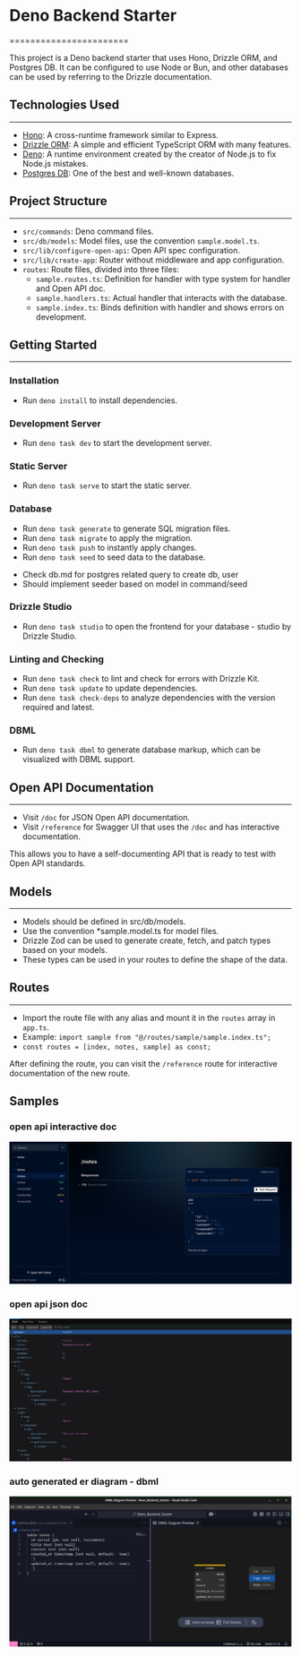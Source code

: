 # Deno Backend Starter

=======================

This project is a Deno backend starter that uses Hono, Drizzle ORM, and Postgres DB. It can be configured to use Node or Bun, and other databases can be used by referring to the Drizzle documentation.

## Technologies Used

---

- [Hono](https://hono.dev/): A cross-runtime framework similar to Express.
- [Drizzle ORM](https://orm.drizzle.team/docs/overview): A simple and efficient TypeScript ORM with many features.
- [Deno](https://deno.com/): A runtime environment created by the creator of Node.js to fix Node.js mistakes.
- [Postgres DB](https://www.postgresql.org/): One of the best and well-known databases.

## Project Structure

---

- `src/commands`: Deno command files.
- `src/db/models`: Model files, use the convention `sample.model.ts`.
- `src/lib/configure-open-api`: Open API spec configuration.
- `src/lib/create-app`: Router without middleware and app configuration.
- `routes`: Route files, divided into three files:
  - `sample.routes.ts`: Definition for handler with type system for handler and Open API doc.
  - `sample.handlers.ts`: Actual handler that interacts with the database.
  - `sample.index.ts`: Binds definition with handler and shows errors on development.

## Getting Started

---

### Installation

- Run `deno install` to install dependencies.

### Development Server

- Run `deno task dev` to start the development server.

### Static Server

- Run `deno task serve` to start the static server.

### Database

- Run `deno task generate` to generate SQL migration files.
- Run `deno task migrate` to apply the migration.
- Run `deno task push` to instantly apply changes.
- Run `deno task seed` to seed data to the database.

* Check db.md for postgres related query to create db, user
* Should implement seeder based on model in command/seed

### Drizzle Studio

- Run `deno task studio` to open the frontend for your database - studio by Drizzle Studio.

### Linting and Checking

- Run `deno task check` to lint and check for errors with Drizzle Kit.
- Run `deno task update` to update dependencies.
- Run `deno task check-deps` to analyze dependencies with the version required and latest.

### DBML

- Run `deno task dbml` to generate database markup, which can be visualized with DBML support.

## Open API Documentation

---

- Visit `/doc` for JSON Open API documentation.
- Visit `/reference` for Swagger UI that uses the `/doc` and has interactive documentation.

This allows you to have a self-documenting API that is ready to test with Open API standards.

## Models

---

- Models should be defined in src/db/models.
- Use the convention \*sample.model.ts for model files.
- Drizzle Zod can be used to generate create, fetch, and patch types based on your models.
- These types can be used in your routes to define the shape of the data.

## Routes

---

- Import the route file with any alias and mount it in the `routes` array in `app.ts`.
- Example: `import sample from "@/routes/sample/sample.index.ts";`
- `const routes = [index, notes, sample] as const;`

After defining the route, you can visit the `/reference` route for interactive documentation of the new route.

## Samples

### open api interactive doc

![open api interactive doc](./samples/openapidoc.png)

### open api json doc

![open api json doc](./samples/openapi.png)

### auto generated er diagram - dbml

![open api json doc](./samples/dbml.png)
